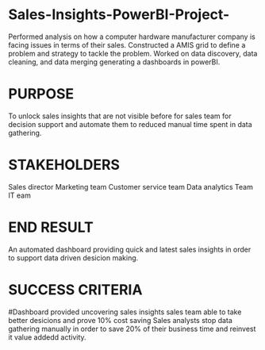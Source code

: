 # Sales-Insights-PowerBI-Project-
Performed analysis on how a computer hardware manufacturer company is facing issues in terms of their sales. Constructed a AMIS grid  to define a problem and strategy to tackle the problem. Worked on data discovery, data cleaning, and data merging generating a dashboards in powerBI.

# PURPOSE

To unlock sales insights that are not visible before for sales team for decision support and automate them to reduced manual time spent in data gathering.


# STAKEHOLDERS

Sales director
Marketing team 
Customer service team 
Data analytics Team 
IT eam 


# END RESULT

An automated dashboard providing quick and latest sales insights in order to support data driven desicion making. 



# SUCCESS CRITERIA 

#Dashboard provided uncovering sales insights 
sales team able to take better desicions and prove 10% cost saving
Sales analysts stop data gathering manually in order to save 20% of their business time and reinvest it value addedd activity. 
